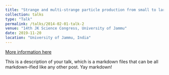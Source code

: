 ```yaml
---
title: "Strange and multi-strange particle production from small to large systems at the LHC"
collection: talks
type: "Talk"
permalink: /talks/2014-02-01-talk-2
venue: "14th JK Science Congress, University of Jammu"
date: 2019-11-20
location: "University of Jammu, India"
---
```


[More information here](http://example2.com)

This is a description of your talk, which is a markdown files that can be all markdown-ified like any other post. Yay markdown!
